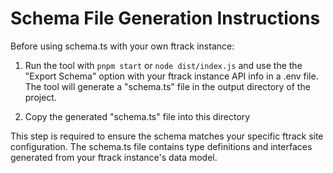 # Schema File Generation Instructions

Before using schema.ts with your own ftrack instance:

1. Run the tool with ``pnpm start`` or ``node dist/index.js`` and use the the "Export Schema" option with your ftrack instance API info in a .env file.
The tool will generate a "schema.ts" file in the output directory of the project.

2. Copy the generated "schema.ts" file into this directory

This step is required to ensure the schema matches your specific ftrack site configuration. The schema.ts file contains type definitions and interfaces generated from your ftrack instance's data model.